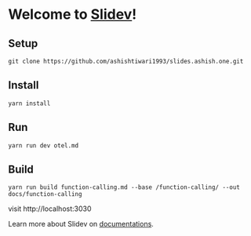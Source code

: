 # Welcome to [Slidev](https://github.com/slidevjs/slidev)!

## Setup

`git clone https://github.com/ashishtiwari1993/slides.ashish.one.git`

## Install

`yarn install`

## Run

`yarn run dev otel.md`

## Build

`yarn run build function-calling.md --base /function-calling/ --out docs/function-calling`

visit http://localhost:3030


Learn more about Slidev on [documentations](https://sli.dev/).
